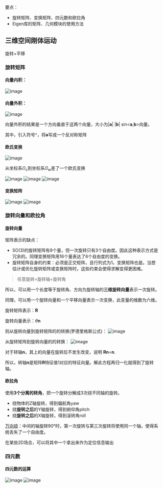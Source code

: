要点：
- 旋转矩阵、变换矩阵、四元数和欧拉角
- Eigen库的矩阵、几何模块的使用方法

## 三维空间刚体运动

旋转+平移

### 旋转矩阵

#### 向量内积：

![image](https://user-images.githubusercontent.com/34792225/181863078-aaebd2d0-53a1-4960-bb23-253a98e33889.png)

#### 向量外积：

![image](https://user-images.githubusercontent.com/34792225/181863100-34c3f5ec-9f08-4674-b94c-986d71bf7500.png)

向量外积的结果是一个方向垂直于这两个向量，大小为\|<b>a</b>\| \|<b>b</b>\| sin<<b>a</b>,<b>b</b>>向量。

其中，引入符号\^，将<b>a</b>写成一个反对称矩阵

#### 欧氏变换

![image](https://user-images.githubusercontent.com/34792225/181864304-d704e435-5328-4dd2-b217-f98190b9ebb1.png)

从坐标系$O_c$到坐标系$O_w$差了一个欧氏变换

![image](https://user-images.githubusercontent.com/34792225/181864494-8cd99288-0814-4708-a049-45afccdc75be.png)
![image](https://user-images.githubusercontent.com/34792225/181864519-072f5d4c-05df-4afb-98d8-e6c92c502227.png)
![image](https://user-images.githubusercontent.com/34792225/181864522-7a93bdf3-2cc4-40b6-bb40-105fda30ff56.png)

#### 变换矩阵

![image](https://user-images.githubusercontent.com/34792225/181864943-ca27ec59-b081-4085-b97c-1410c86d061a.png)
![image](https://user-images.githubusercontent.com/34792225/181864953-d3eb753f-0f23-448a-8150-c19eda4594ac.png)

### 旋转向量和欧拉角

#### 旋转向量

矩阵表示的缺点：
- SO(3)的旋转矩阵有9个量，但一次旋转只有3个自由度。因此这种表示方式是冗余的。同理变换矩阵用16个量表达了6个自由度的变换。
- 旋转矩阵自身的约束：必须是正交矩阵，且行列式为1。变换矩阵也是。当想估计或优化旋转矩阵或变换矩阵时，这些约束会使得求解变得更困难。

> 任意旋转=旋转轴+旋转角

所以，可以用一个长度等于旋转角、方向为旋转轴的<b>三维旋转向量</b>表示一次旋转。

同理，可以用一个旋转向量和一个平移向量表示一次变换，此变量的维数为六维。

旋转矩阵表示：<b>R</b>

旋转向量表示：$\theta$<b>n</b>

则从旋转向量到旋转矩阵的的转换(罗德里格斯公式)：
![image](https://user-images.githubusercontent.com/34792225/181866678-6abba115-b0da-4db4-82a2-5651a1cd8f48.png)

从旋转矩阵到旋转向量的的转换：
![image](https://user-images.githubusercontent.com/34792225/181867381-2ee9b4d0-2f59-41c3-82e0-5e2194859ad0.png)

对于转轴<b>n</b>，其上的向量在旋转后不发生改变，说明 <b>Rn</b>=<b>n</b>.

所以，转轴<b>n</b>是矩阵<b>R</b>特征值1对应的特征向量。解此方程再归一化就得到了旋转轴。


#### 欧拉角

使用<b>3个分离的转角</b>，把一个旋转分解成3次绕不同轴的旋转。

- 绕物体的Z轴旋转，得到偏航角yaw
- 绕<b>旋转之后</b>的Y轴旋转，得到俯仰角pitch
- 绕<b>旋转之后</b>的X轴旋转，得到滚转角roll

[万向锁](https://en.wikipedia.org/wiki/Gimbal_lock)：中间的轴旋转90°时，第一次旋转与第三次旋转将使用同一个轴，使得系统丢失了一个自由度。

在某些2D场合，可以将其中一个拿出来作为定位信息输出


### 四元数

#### 四元数的运算

![image](https://user-images.githubusercontent.com/34792225/181904821-d43ee412-3b09-4811-8a36-b796fe80c82a.png)
![image](https://user-images.githubusercontent.com/34792225/181904829-2b06f33c-4205-477e-a65a-f9bb5374dcde.png)








